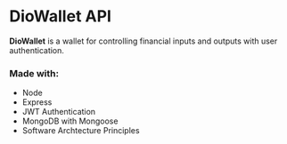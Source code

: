 # DioWallet API

**DioWallet** is a wallet for controlling financial inputs and outputs with user authentication.

### Made with:

- Node
- Express
- JWT Authentication
- MongoDB with Mongoose
- Software Archtecture Principles